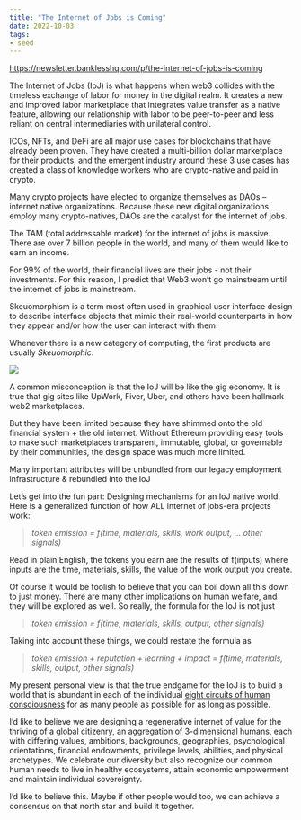 ```yaml
---
title: "The Internet of Jobs is Coming"
date: 2022-10-03
tags:
- seed
---
```


https://newsletter.banklesshq.com/p/the-internet-of-jobs-is-coming

The Internet of Jobs (IoJ) is what happens when web3 collides with the timeless exchange of labor for money in the digital realm. It creates a new and improved labor marketplace that integrates value transfer as a native feature, allowing our relationship with labor to be peer-to-peer and less reliant on central intermediaries with unilateral control.

ICOs, NFTs, and DeFi are all major use cases for blockchains that have already been proven. They have created a multi-billion dollar marketplace for their products, and the emergent industry around these 3 use cases has created a class of knowledge workers who are crypto-native and paid in crypto.

Many crypto projects have elected to organize themselves as DAOs – internet native organizations. Because these new digital organizations employ many crypto-natives, DAOs are the catalyst for the internet of jobs.

The TAM (total addressable market) for the internet of jobs is massive. There are over 7 billion people in the world, and many of them would like to earn an income.

For 99% of the world, their financial lives are their jobs - not their investments. For this reason, I predict that Web3 won’t go mainstream until the internet of jobs is mainstream.

Skeuomorphism is a term most often used in graphical user interface design to describe interface objects that mimic their real-world counterparts in how they appear and/or how the user can interact with them.

Whenever there is a new category of computing, the first products are usually _Skeuomorphic_.

![](quartz/content/images/Pasted%20image%2020221003101803.png)

A common misconception is that the IoJ will be like the gig economy. It is true that gig sites like UpWork, Fiver, Uber, and others have been hallmark web2 marketplaces.

But they have been limited because they have shimmed onto the old financial system + the old internet. Without Ethereum providing easy tools to make such marketplaces transparent, immutable, global, or governable by their communities, the design space was much more limited.

Many important attributes will be unbundled from our legacy employment infrastructure & rebundled into the IoJ

Let’s get into the fun part: Designing mechanisms for an IoJ native world. Here is a generalized function of how ALL internet of jobs-era projects work:

> _token emission = f(time, materials, skills, work output, … other signals)_

Read in plain English, the tokens you earn are the results of f(inputs) where inputs are the time, materials, skills, the value of the work output you create.

Of course it would be foolish to believe that you can boil down all this down to just money. There are many other implications on human welfare, and they will be explored as well. So really, the formula for the IoJ is not just

> _token emission = f(time, materials, skills, output, other signals)_

Taking into account these things, we could restate the formula as

> _token emission + reputation + learning + impact = f(time, materials, skills, output, other signals)_

My present personal view is that the true endgame for the IoJ is to build a world that is abundant in each of the individual [eight circuits of human consciousness](https://en.wikipedia.org/wiki/Eight-circuit_model_of_consciousness) for as many people as possible for as long as possible.

I’d like to believe we are designing a regenerative internet of value for the thriving of a global citizenry, an aggregation of 3-dimensional humans, each with differing values, ambitions, backgrounds, geographies, psychological orientations, financial endowments, privilege levels, abilities, and physical archetypes. We celebrate our diversity but also recognize our common human needs to live in healthy ecosystems, attain economic empowerment and maintain individual sovereignty.

I’d like to believe this. Maybe if other people would too, we can achieve a consensus on that north star and build it together.